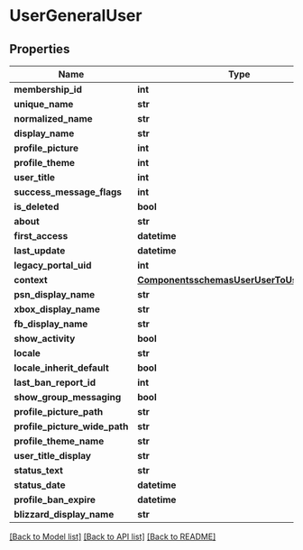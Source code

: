 # UserGeneralUser

## Properties
Name | Type | Description | Notes
------------ | ------------- | ------------- | -------------
**membership_id** | **int** |  | [optional] 
**unique_name** | **str** |  | [optional] 
**normalized_name** | **str** |  | [optional] 
**display_name** | **str** |  | [optional] 
**profile_picture** | **int** |  | [optional] 
**profile_theme** | **int** |  | [optional] 
**user_title** | **int** |  | [optional] 
**success_message_flags** | **int** |  | [optional] 
**is_deleted** | **bool** |  | [optional] 
**about** | **str** |  | [optional] 
**first_access** | **datetime** |  | [optional] 
**last_update** | **datetime** |  | [optional] 
**legacy_portal_uid** | **int** |  | [optional] 
**context** | [**ComponentsschemasUserUserToUserContext**](ComponentsschemasUserUserToUserContext.md) |  | [optional] 
**psn_display_name** | **str** |  | [optional] 
**xbox_display_name** | **str** |  | [optional] 
**fb_display_name** | **str** |  | [optional] 
**show_activity** | **bool** |  | [optional] 
**locale** | **str** |  | [optional] 
**locale_inherit_default** | **bool** |  | [optional] 
**last_ban_report_id** | **int** |  | [optional] 
**show_group_messaging** | **bool** |  | [optional] 
**profile_picture_path** | **str** |  | [optional] 
**profile_picture_wide_path** | **str** |  | [optional] 
**profile_theme_name** | **str** |  | [optional] 
**user_title_display** | **str** |  | [optional] 
**status_text** | **str** |  | [optional] 
**status_date** | **datetime** |  | [optional] 
**profile_ban_expire** | **datetime** |  | [optional] 
**blizzard_display_name** | **str** |  | [optional] 

[[Back to Model list]](../README.md#documentation-for-models) [[Back to API list]](../README.md#documentation-for-api-endpoints) [[Back to README]](../README.md)


